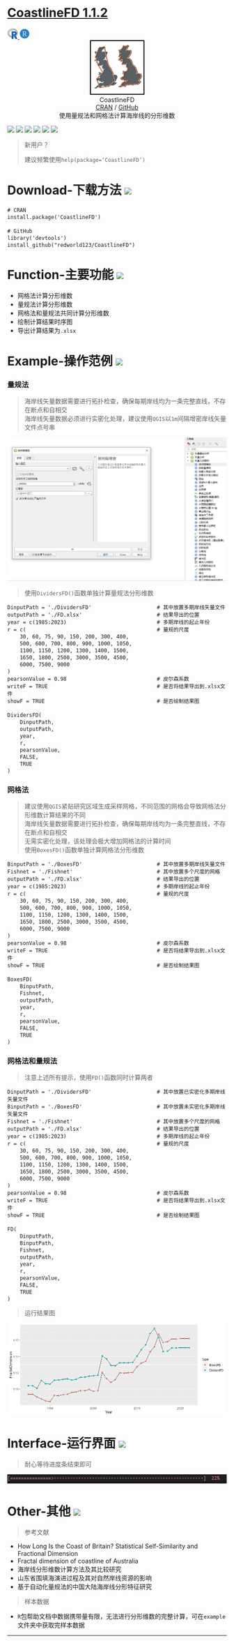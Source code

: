 # [CoastlineFD 1.1.2](README.md)

<a href="https://www.r-project.org/" target="_blank">
    <img width="24" height="24"  src="./img/Rlogo.png"/>
</a>
<a href="https://posit.co/download/rstudio-desktop/" target="_blank">
    <img width="24" height="24"  src="./img/RStudio.png"/>
</a>

<div align="center">
    <img width="125" height="125" src="./img/CoastlineFD.png" alt="legado"/>
<br>
CoastlineFD
<br>
<a href="https://mirrors.tuna.tsinghua.edu.cn/CRAN/web/packages/CoastlineFD/index.html" target="_blank">CRAN</a> / <a href="https://github.com/redworld123/CoastlineFD" target="_blank">GitHub</a>
<br>
使用量规法和网格法计算海岸线的分形维数
</div>

[![](https://img.shields.io/badge/-Contents:-696969.svg)](#contents)
[![](https://img.shields.io/badge/-Download-F5F5G5.svg)](#Download-下载方法-)
[![](https://img.shields.io/badge/-Function-F5F5F5.svg)](#Function-主要功能-)
[![](https://img.shields.io/badge/-Example-F565F5.svg)](#Example-操作范例-)
[![](https://img.shields.io/badge/-Interface-F5F5F5.svg)](#Interface-运行界面-)
[![](https://img.shields.io/badge/-Other-A5F5F5.svg)](#Other-其他-)

> 新用户？  
>
> 建议频繁使用`help(package=‘CoastlineFD’)`  

# Download-下载方法 [![](https://img.shields.io/badge/-Downlaod-F5F5G5.svg)](#Downlaod-下载方法-)

```
# CRAN
install.package('CoastlineFD')

# GitHub
library('devtools')
install_github("redworld123/CoastlineFD")
```

# Function-主要功能 [![](https://img.shields.io/badge/-Function-F5F5F5.svg)](#Function-主要功能-)

- 网格法计算分形维数
- 量规法计算分形维数
- 网格法和量规法共同计算分形维数
- 绘制计算结果时序图
- 导出计算结果为`.xlsx`

# Example-操作范例 [![](https://img.shields.io/badge/-Example-F565F5.svg)](#Example-操作范例-)

### 量规法

> 海岸线矢量数据需要进行拓扑检查，确保每期岸线均为一条完整直线，不存在断点和自相交  
> 海岸线矢量数据必须进行实密化处理，建议使用`QGIS`以`1m`间隔增密岸线矢量文件点号串  

<div align="center">
    <img src="./img/QGIS1.png"/>
</div>

> 使用`DividersFD()`函数单独计算量规法分形维数  

```
DinputPath = './DividersFD'                     # 其中放置多期岸线矢量文件
outputPath = './FD.xlsx'                        # 结果导出的位置
year = c(1985:2023)                             # 多期岸线的起止年份
r = c(                                          # 量规的尺度
    30, 60, 75, 90, 150, 200, 300, 400,
    500, 600, 700, 800, 900, 1000, 1050,
    1100, 1150, 1200, 1300, 1400, 1500,
    1650, 1800, 2500, 3000, 3500, 4500,
    6000, 7500, 9000
)
pearsonValue = 0.98                             # 皮尔森系数
writeF = TRUE                                   # 是否将结果导出到.xlsx文件
showF = TRUE                                    # 是否绘制结果图

DividersFD(
    DinputPath,
    outputPath,
    year,
    r,
    pearsonValue,
    FALSE,
    TRUE
)
```

### 网格法

> 建议使用`QGIS`紧贴研究区域生成采样网格，不同范围的网格会导致网格法分形维数计算结果的不同  
> 海岸线矢量数据需要进行拓扑检查，确保每期岸线均为一条完整直线，不存在断点和自相交  
> 无需实密化处理，该处理会极大增加网格法的计算时间  
> 使用`BoxesFD()`函数单独计算网格法分形维数  

```
BinputPath = './BoxesFD'                        # 其中放置多期岸线矢量文件
Fishnet = './Fishnet'                           # 其中放置多个尺度的网格
outputPath = './FD.xlsx'                        # 结果导出的位置
year = c(1985:2023)                             # 多期岸线的起止年份
r = c(                                          # 量规的尺度
    30, 60, 75, 90, 150, 200, 300, 400,
    500, 600, 700, 800, 900, 1000, 1050,
    1100, 1150, 1200, 1300, 1400, 1500,
    1650, 1800, 2500, 3000, 3500, 4500,
    6000, 7500, 9000
)
pearsonValue = 0.98                             # 皮尔森系数
writeF = TRUE                                   # 是否将结果导出到.xlsx文件
showF = TRUE                                    # 是否绘制结果图

BoxesFD(
    BinputPath,
    Fishnet,
    outputPath,
    year,
    r,
    pearsonValue,
    FALSE,
    TRUE
)
```

### 网格法和量规法

> 注意上述所有提示，使用`FD()`函数同时计算两者  

```
DinputPath = './DividersFD'                     # 其中放置已实密化多期岸线矢量文件
BinputPath = './BoxesFD'                        # 其中放置未实密化多期岸线矢量文件
Fishnet = './Fishnet'                           # 其中放置多个尺度的网格
outputPath = './FD.xlsx'                        # 结果导出的位置
year = c(1985:2023)                             # 多期岸线的起止年份
r = c(                                          # 量规的尺度
    30, 60, 75, 90, 150, 200, 300, 400,
    500, 600, 700, 800, 900, 1000, 1050,
    1100, 1150, 1200, 1300, 1400, 1500,
    1650, 1800, 2500, 3000, 3500, 4500,
    6000, 7500, 9000
)
pearsonValue = 0.98                             # 皮尔森系数
writeF = TRUE                                   # 是否将结果导出到.xlsx文件
showF = TRUE                                    # 是否绘制结果图

FD(
    DinputPath,
    BinputPath,
    Fishnet,
    outputPath,
    year,
    r,
    pearsonValue,
    FALSE,
    TRUE
)
```

> 运行结果图  

<div align="center">
    <img src="./img/Rplot.png"/>
</div>

# Interface-运行界面 [![](https://img.shields.io/badge/-Interface-F5F5F5.svg)](#Interface-运行界面-)

> 耐心等待进度条结束即可  

<div align="center">
    <img src="./img/res.png"/>
</div>

# Other-其他 [![](https://img.shields.io/badge/-Other-A5F5F5.svg)](#Other-其他-)

> 参考文献  

- How Long Is the Coast of Britain? Statistical Self-Similarity and Fractional Dimension
- Fractal dimension of coastline of Australia
- 海岸线分形维数计算方法及其比较研究
- 山东省围填海演进过程及其对自然岸线资源的影响
- 基于自动化量规法的中国大陆海岸线分形特征研究

> 样本数据

- `R`包帮助文档中数据携带量有限，无法进行分形维数的完整计算，可在`example`文件夹中获取完样本数据  

***
